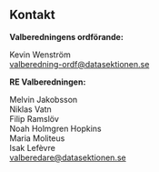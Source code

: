 ## Kontakt

**Valberedningens ordförande:** 

Kevin Wenström<br>
[valberedning-ordf@datasektionen.se](mailto:valberedning-ordf@datasektionen.se)

**RE Valberedningen:**

Melvin Jakobsson<br>
Niklas Vatn<br>
Filip Ramslöv<br>
Noah Holmgren Hopkins<br>
Maria Moliteus<br>
Isak Lefèvre<br>
[valberedare@datasektionen.se](mailto:valberedare@datasektionen.se)
